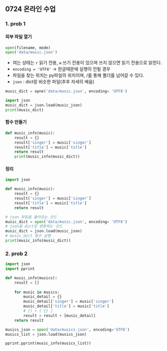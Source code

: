 ## 0724 온라인 수업

### 1. prob 1

#### 외부 파일 열기

```python
open(filename, mode)
open('data/music.json')
```

- 여는 상태는 `r` 읽기 전용, `w` 쓰기 전용이 있으며 쓰지 않으면 읽기 전용으로 읽힌다.
- `encoding = 'UTF8'` -> 한글때문에 실행이 안될 경우
- 파일을 찾는 위치는 py파일의 위치이며, /를 통해 폴더를 넘어갈 수 있다.
- `json` : dict랑 비슷한 파일(추후 자세히 배움)

``` python
music_dict = opne('data/music.json', encoding= 'UTF8')

import json
music_dict = json.load(music_json)
print(music_dict)
```



#### 함수 만들기

``` python
def music_info(music):
	result = {}
	result['singer'] = music['singer']
	result['title'] = music['title']
	return result
	print(music_info(music_dict))
```


#### 정리

```python
import json

def music_info(music):
	result = {}
	result['singer'] = music['singer']
	result['title'] = music['title']
	return result

# json 파일을 불러오는 코드
music_dict = open('data/music.json', encoding= 'UTF8')
# json을 dict로 변환하는 코드
music_dict = json.load(music_json)
# music_dict 함수 실행
print(music_info(music_dict))
```



### 2. prob 2

```python
import json
import pprint

def music_info(musics):
    result = []
    
    for music in musics:
        music_detail = {}
        music_detail['singer'] = music['singer']
        music_detail['title'] = music['title']
        # [] + [ {} ]
        result = result + [music_detail]
	return result

musics_json = open('data/musics.json', encoding='UTF8')
musics_list = json.load(musics_json)

pprint.pprint(music_info(musics_list))

```



